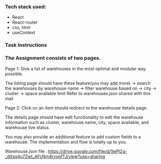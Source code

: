 ### Tech stack used:
- React
- React-router
- css, html
- useContext

### Task Instructions
### The Assignment consists of two pages.

Page 1:
Give a list of warehouses in the most optimal and modular way possible.

The listing page should have these feature(you may add more)
-> search the warehouses by warehouse name
-> filter warehouse based on
	-> city
	-> cluster
	-> space available limit
Refer to warehouses.json shared with this mail

Page 2:
Click on an item should redirect to the warehouse details page.

The details page should have edit functionality to edit the warehouse information such as cluster, warehouse name, city, space available, and warehouse live status.

You may also provide an additional feature to add custom fields to a warehouse. The implementation and flow is totally up to you.

Warehouse.json file : https://drive.google.com/file/d/1lePlZg-_dXxq4u7Zwt_AFcNm4ryypfTJ/view?usp=sharing


